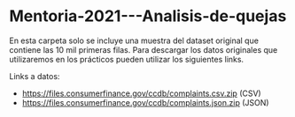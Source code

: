 # **Mentoria-2021---Analisis-de-quejas**

En esta carpeta solo se incluye una muestra del dataset original que contiene las 10 mil primeras filas. 
Para descargar los datos originales que utilizaremos en los prácticos pueden utilizar los siguientes links. 

Links a datos:
* https://files.consumerfinance.gov/ccdb/complaints.csv.zip (CSV)
* https://files.consumerfinance.gov/ccdb/complaints.json.zip (JSON)
